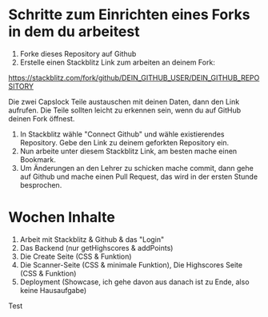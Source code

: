 # Schritte zum Einrichten eines Forks in dem du arbeitest

1. Forke dieses Repository auf Github
1. Erstelle einen Stackblitz Link zum arbeiten an deinem Fork:

https://stackblitz.com/fork/github/DEIN_GITHUB_USER/DEIN_GITHUB_REPOSITORY

Die zwei Capslock Teile austauschen mit deinen Daten, dann den Link aufrufen. Die Teile sollten leicht zu erkennen sein, wenn du auf GitHub deinen Fork öffnest.

1. In Stackblitz wähle "Connect Github" und wähle existierendes Repository. Gebe den Link zu deinem geforkten Repository ein.
1. Nun arbeite unter diesem Stackblitz Link, am besten mache einen Bookmark.
1. Um Änderungen an den Lehrer zu schicken mache commit, dann gehe auf Github und mache einen Pull Request, das wird in der ersten Stunde besprochen.

# Wochen Inhalte

1. Arbeit mit Stackblitz & Github & das "Login"
2. Das Backend (nur getHighscores & addPoints)
3. Die Create Seite (CSS & Funktion)
4. Die Scanner-Seite (CSS & minimale Funktion), Die Highscores Seite (CSS & Funktion)
5. Deployment (Showcase, ich gehe davon aus danach ist zu Ende, also keine Hausaufgabe)

Test
